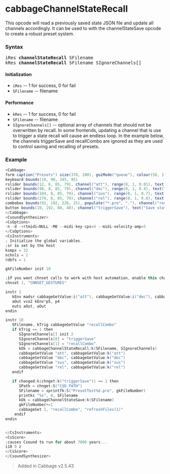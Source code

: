 # cabbageChannelStateRecall

This opcode will read a previously saved state JSON file and update all channels accordingly. It can be used to with the channelStateSave opcode to create a robust preset system. 

### Syntax

<pre>iRes <b>channelStateRecall</b> SFilename
kRes <b>channelStateRecall</b> SFilename SIgnoreChannels[]</pre>

#### Initialization

* `iRes` -- 1 for success, 0 for fail
* `SFilename` -- filename

#### Performance

* `kRes` -- 1 for success, 0 for fail
* `SFilename` -- filename
* `SIgnoreChannels[]` -- optional array of channels that should not be overwritten by recall. In some frontends, updating a channel that is use to trigger a state recall will cause an endless loop. In the example below, the channels triggerSave and recallCombo are ignored as they are used to control saving and recalling of presets. 

### Example

```csharp
<Cabbage>
form caption("Presets") size(370, 280), guiMode("queue"), colour(58, 110, 182), pluginId("fsad")
keyboard bounds(10, 90, 345, 95)
rslider bounds(12, 8, 85, 79), channel("att"), range(0, 1, 0.01), text("Att.")
rslider bounds(98, 8, 85, 79), channel("dec"), range(0, 1, 0.4), text("Dec.")
rslider bounds(184, 8, 85, 79), channel("sus"), range(0, 1, 0.7), text("Sus.")
rslider bounds(270, 8, 85, 79), channel("rel"), range(0, 1, 0.8), text("Rel.")
combobox bounds(92, 192, 226, 25), populate("*.pre", "."), channel("recallCombo"), channelType("string")
button bounds(10, 192, 80, 40), channel("triggerSave"), text("Save state")
</Cabbage>
<CsoundSynthesizer>
<CsOptions>
-n -d -+rtmidi=NULL -M0 --midi-key-cps=4 --midi-velocity-amp=5
</CsOptions>
<CsInstruments>
; Initialize the global variables. 
;sr is set by the host
ksmps = 32
nchnls = 2
0dbfs = 1

gkFileNumber init 10

;if you want chnset calls to work with host automation, enable this channel
chnset 1, "CHNSET_GESTURES"

instr 1
   kEnv madsr cabbageGetValue:i("att"), cabbageGetValue:i("dec"), cabbageGetValue:i("sus"), cabbageGetValue:i("rel")
   aOut vco2 kEnv*p5, p4
   outs aOut, aOut
endin

instr 10
   SFilename, kTrig cabbageGetValue "recallCombo"
   if kTrig == 1 then
      SIgnoreChannels[] init 2
      SIgnoreChannels[0] = "triggerSave"
      SIgnoreChannels[1] = "recallCombo"
      kOk = cabbageChannelStateRecall:k(SFilename, SIgnoreChannels)
      cabbageSetValue "att", cabbageGetValue:k("att")
      cabbageSetValue "dec", cabbageGetValue:k("dec")
      cabbageSetValue "sus", cabbageGetValue:k("sus")
      cabbageSetValue "rel", cabbageGetValue:k("rel")
   endif

   if changed:k(chnget:k("triggerSave")) == 1 then
      SPath = chnget:S("CSD_PATH")
      SFilename = sprintfk:S("PresetTest%d.pre", gkFileNumber)
      printks "%s", 0, SFilename
      kOk = cabbageChannelStateSave:k(SFilename)
      gkFileNumber+=1
      cabbageSet 1, "recallCombo", "refreshFiles(1)" 
    endif
endin


</CsInstruments>
<CsScore>
;causes Csound to run for about 7000 years...
i10 0 z
</CsScore>
</CsoundSynthesizer>
```

> Added in Cabbage v2.5.43